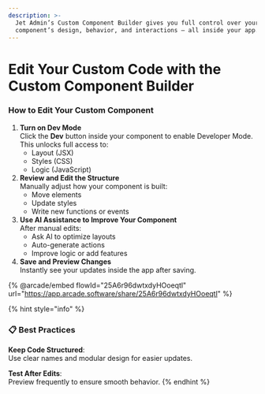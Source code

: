 ```yaml
---
description: >-
  Jet Admin’s Custom Component Builder gives you full control over your
  component’s design, behavior, and interactions — all inside your app.
---
```


# Edit Your Custom Code with the Custom Component Builder

### How to Edit Your Custom Component

1. **Turn on Dev Mode**\
   Click the **Dev** button inside your component to enable Developer Mode.\
   This unlocks full access to:
   * Layout (JSX)
   * Styles (CSS)
   * Logic (JavaScript)
2. **Review and Edit the Structure**\
   Manually adjust how your component is built:
   * Move elements
   * Update styles
   * Write new functions or events
3. **Use AI Assistance to Improve Your Component**\
   After manual edits:
   * Ask AI to optimize layouts
   * Auto-generate actions
   * Improve logic or add features
4. **Save and Preview Changes**\
   Instantly see your updates inside the app after saving.

{% @arcade/embed flowId="25A6r96dwtxdyHOoeqtl" url="https://app.arcade.software/share/25A6r96dwtxdyHOoeqtl" %}

{% hint style="info" %}
### 📋 Best Practices

**Keep Code Structured**:\
Use clear names and modular design for easier updates.

**Test After Edits**:\
Preview frequently to ensure smooth behavior.
{% endhint %}

